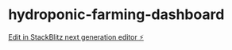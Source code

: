 # hydroponic-farming-dashboard

[Edit in StackBlitz next generation editor ⚡️](https://stackblitz.com/~/github.com/ap441/hydroponic-farming-dashboard)